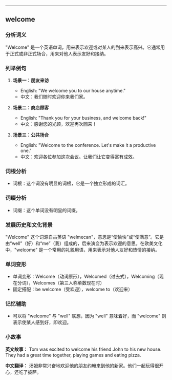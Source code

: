 
---------------
## welcome
### 分析词义
"Welcome" 是一个英语单词，用来表示欢迎或对某人的到来表示高兴。它通常用于正式或非正式场合，用来对他人表示友好和接纳。

### 列举例句
1. **场景一：朋友来访**
   - English: "We welcome you to our house anytime."
   - 中文：我们随时欢迎你来我们家。

2. **场景二：商店顾客**
   - English: "Thank you for your business, and welcome back!"
   - 中文：感谢您的光顾，欢迎再次回来！

3. **场景三：公共场合**
   - English: "Welcome to the conference. Let's make it a productive one."
   - 中文：欢迎各位参加这次会议。让我们让它变得富有成效。

### 词根分析
- 词根：这个词没有明显的词根，它是一个独立形成的词汇。

### 词缀分析
- 词缀：这个单词没有明显的词缀。

### 发展历史和文化背景
"Welcome" 这个词源自古英语 "welmecan"，意思是“使愉快”或“使满意”。它是由“well”（好）和“me”（我）组成的，后来演变为表示欢迎的意思。在欧美文化中，"welcome" 是一个常用的礼貌用语，用来表示对他人友好和热情的接纳。

### 单词变形
- 单词变形：Welcome（动词原形），Welcomed（过去式），Welcoming（现在分词），Welcomes（第三人称单数现在时）
- 固定搭配：be welcome（受欢迎），welcome to（欢迎来）

### 记忆辅助
- 可以将 "welcome" 与 "well" 联想，因为 "well" 意味着好，而 "welcome" 则表示使某人感到好，即欢迎。

### 小故事
**英文故事：**
Tom was excited to welcome his friend John to his new house. They had a great time together, playing games and eating pizza.

**中文翻译：**
汤姆非常兴奋地欢迎他的朋友约翰来到他的新家。他们一起玩得很开心，还吃了披萨。

